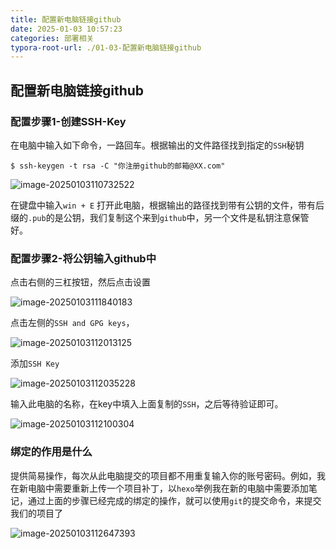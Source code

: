 ```yaml
---
title: 配置新电脑链接github
date: 2025-01-03 10:57:23
categories: 部署相关
typora-root-url: ./01-03-配置新电脑链接github
---
```


## 配置新电脑链接github

### 配置步骤1-创建SSH-Key

在电脑中输入如下命令，一路回车。根据输出的文件路径找到指定的`SSH`秘钥

```yal
$ ssh-keygen -t rsa -C "你注册github的邮箱@XX.com"
```

![image-20250103110732522](/image-20250103110732522.png)

在键盘中输入`win + E` 打开此电脑，根据输出的路径找到带有公钥的文件，带有后缀的`.pub`的是公钥，我们复制这个来到`github`中，另一个文件是私钥注意保管好。

### 配置步骤2-将公钥输入github中

点击右侧的三杠按钮，然后点击设置

![image-20250103111840183](/image-20250103111840183.png)

点击左侧的`SSH and GPG keys`，

![image-20250103112013125](/image-20250103112013125.png)

添加`SSH Key`

![image-20250103112035228](/image-20250103112035228.png)

输入此电脑的名称，在key中填入上面复制的`SSH`，之后等待验证即可。

![image-20250103112100304](/image-20250103112100304.png)

### 绑定的作用是什么

提供简易操作，每次从此电脑提交的项目都不用重复输入你的账号密码。例如，我在新电脑中需要重新上传一个项目补丁，以`hexo`举例我在新的电脑中需要添加笔记，通过上面的步骤已经完成的绑定的操作，就可以使用`git`的提交命令，来提交我们的项目了

![image-20250103112647393](/image-20250103112647393.png)
